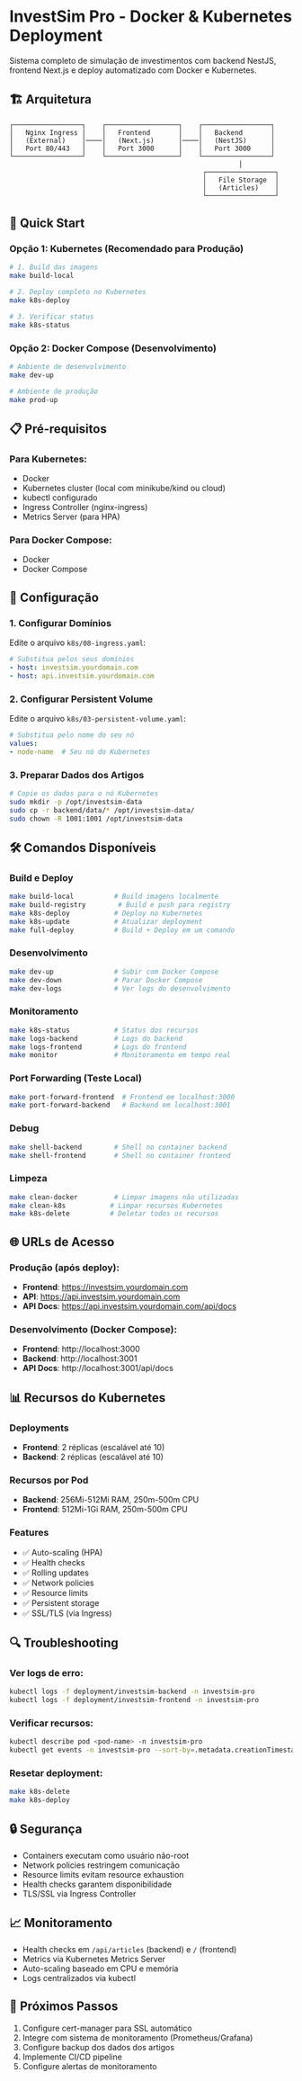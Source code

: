 # InvestSim Pro - Docker & Kubernetes Deployment

Sistema completo de simulação de investimentos com backend NestJS, frontend Next.js e deploy automatizado com Docker e Kubernetes.

## 🏗️ Arquitetura

```
┌─────────────────┐    ┌──────────────────┐    ┌─────────────────┐
│   Nginx Ingress │    │   Frontend       │    │   Backend       │
│   (External)    │────│   (Next.js)      │────│   (NestJS)      │
│   Port 80/443   │    │   Port 3000      │    │   Port 3000     │
└─────────────────┘    └──────────────────┘    └─────────────────┘
                                                         │
                                                ┌─────────────────┐
                                                │   File Storage  │
                                                │   (Articles)    │
                                                └─────────────────┘
```

## 🚀 Quick Start

### Opção 1: Kubernetes (Recomendado para Produção)

```bash
# 1. Build das imagens
make build-local

# 2. Deploy completo no Kubernetes
make k8s-deploy

# 3. Verificar status
make k8s-status
```

### Opção 2: Docker Compose (Desenvolvimento)

```bash
# Ambiente de desenvolvimento
make dev-up

# Ambiente de produção
make prod-up
```

## 📋 Pré-requisitos

### Para Kubernetes:
- Docker
- Kubernetes cluster (local com minikube/kind ou cloud)
- kubectl configurado
- Ingress Controller (nginx-ingress)
- Metrics Server (para HPA)

### Para Docker Compose:
- Docker
- Docker Compose

## 🔧 Configuração

### 1. Configurar Domínios
Edite o arquivo `k8s/08-ingress.yaml`:
```yaml
# Substitua pelos seus domínios
- host: investsim.yourdomain.com
- host: api.investsim.yourdomain.com
```

### 2. Configurar Persistent Volume
Edite o arquivo `k8s/03-persistent-volume.yaml`:
```yaml
# Substitua pelo nome do seu nó
values:
- node-name  # Seu nó do Kubernetes
```

### 3. Preparar Dados dos Artigos
```bash
# Copie os dados para o nó Kubernetes
sudo mkdir -p /opt/investsim-data
sudo cp -r backend/data/* /opt/investsim-data/
sudo chown -R 1001:1001 /opt/investsim-data
```

## 🛠️ Comandos Disponíveis

### Build e Deploy
```bash
make build-local          # Build imagens localmente
make build-registry        # Build e push para registry
make k8s-deploy           # Deploy no Kubernetes
make k8s-update           # Atualizar deployment
make full-deploy          # Build + Deploy em um comando
```

### Desenvolvimento
```bash
make dev-up               # Subir com Docker Compose
make dev-down             # Parar Docker Compose
make dev-logs             # Ver logs do desenvolvimento
```

### Monitoramento
```bash
make k8s-status           # Status dos recursos
make logs-backend         # Logs do backend
make logs-frontend        # Logs do frontend
make monitor              # Monitoramento em tempo real
```

### Port Forwarding (Teste Local)
```bash
make port-forward-frontend  # Frontend em localhost:3000
make port-forward-backend   # Backend em localhost:3001
```

### Debug
```bash
make shell-backend        # Shell no container backend
make shell-frontend       # Shell no container frontend
```

### Limpeza
```bash
make clean-docker         # Limpar imagens não utilizadas
make clean-k8s           # Limpar recursos Kubernetes
make k8s-delete          # Deletar todos os recursos
```

## 🌐 URLs de Acesso

### Produção (após deploy):
- **Frontend**: https://investsim.yourdomain.com
- **API**: https://api.investsim.yourdomain.com
- **API Docs**: https://api.investsim.yourdomain.com/api/docs

### Desenvolvimento (Docker Compose):
- **Frontend**: http://localhost:3000
- **Backend**: http://localhost:3001
- **API Docs**: http://localhost:3001/api/docs

## 📊 Recursos do Kubernetes

### Deployments
- **Frontend**: 2 réplicas (escalável até 10)
- **Backend**: 2 réplicas (escalável até 10)

### Recursos por Pod
- **Backend**: 256Mi-512Mi RAM, 250m-500m CPU
- **Frontend**: 512Mi-1Gi RAM, 250m-500m CPU

### Features
- ✅ Auto-scaling (HPA)
- ✅ Health checks
- ✅ Rolling updates
- ✅ Network policies
- ✅ Resource limits
- ✅ Persistent storage
- ✅ SSL/TLS (via Ingress)

## 🔍 Troubleshooting

### Ver logs de erro:
```bash
kubectl logs -f deployment/investsim-backend -n investsim-pro
kubectl logs -f deployment/investsim-frontend -n investsim-pro
```

### Verificar recursos:
```bash
kubectl describe pod <pod-name> -n investsim-pro
kubectl get events -n investsim-pro --sort-by=.metadata.creationTimestamp
```

### Resetar deployment:
```bash
make k8s-delete
make k8s-deploy
```

## 🔒 Segurança

- Containers executam como usuário não-root
- Network policies restringem comunicação
- Resource limits evitam resource exhaustion  
- Health checks garantem disponibilidade
- TLS/SSL via Ingress Controller

## 📈 Monitoramento

- Health checks em `/api/articles` (backend) e `/` (frontend)
- Metrics via Kubernetes Metrics Server
- Auto-scaling baseado em CPU e memória
- Logs centralizados via kubectl

## 🎯 Próximos Passos

1. Configure cert-manager para SSL automático
2. Integre com sistema de monitoramento (Prometheus/Grafana)
3. Configure backup dos dados dos artigos
4. Implemente CI/CD pipeline
5. Configure alertas de monitoramento
